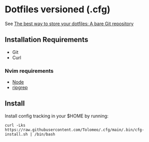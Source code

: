 # Dotfiles versioned (.cfg)

See [The best way to store your dotfiles: A bare Git repository](https://www.atlassian.com/git/tutorials/dotfiles)

## Installation Requirements

- Git
- Curl

### Nvim requirements

- [Node](https://nodejs.org/en/)
- [ripgrep](https://github.com/BurntSushi/ripgrep)


## Install

Install config tracking in your $HOME by running:

    curl -Lks https://raw.githubusercontent.com/Tolomeo/.cfg/main/.bin/cfg-install.sh | /bin/bash
